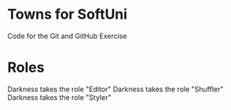 # Towns for SoftUni
Code for the Git and GitHub Exercise
# Roles
Darkness takes the role "Editor"
Darkness takes the role "Shuffler"
Darkness takes the role "Styler"
